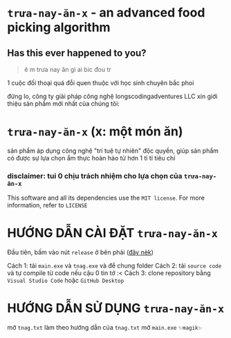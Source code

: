 # `trưa-nay-ăn-x` - an advanced food picking algorithm
## Has this ever happened to you?

> ê m trưa nay ăn gì
> ai bic đou tr


1 cuộc đối thoại quá đỗi quen thuộc với học sinh chuyên bắc phoi

đừng lo, công ty giải pháp công nghệ longscodingadventures LLC xin giới thiệu sản phẩm mới nhất của chúng tôi:

# `trưa-nay-ăn-x` (x: một món ăn)
 

sản phẩm áp dụng công nghệ "trí tuệ tự nhiên" độc quyền, giúp sản phẩm có được sự lựa chọn ẩm thực hoàn hảo từ hơn 1 tỉ tỉ tiêu chí

### disclaimer: tui 0 chịu trách nhiệm cho lựa chọn của `trưa-nay-ăn-x`

This software and all its dependencies use the `MIT license`. For more information, refer to `LICENSE`

# HƯỚNG DẪN CÀI ĐẶT `trưa-nay-ăn-x`
Đầu tiên, bấm vào nút `release` ở bên phải ([đây nèk](https://imgur.com/a/8rEdwzc))

Cách 1: tải `main.exe` và `tnag.exe` và để chung folder
Cách 2: tải `source code` và tự compile từ code nếu cậu 0 tin tớ :<
Cách 3: clone repository bằng `Visual Studio Code` hoặc `GitHub Desktop`

# HƯỚNG DẪN SỬ DỤNG `trưa-nay-ăn-x`
mở `tnag.txt`
làm theo hướng dẫn của `tnag.txt`
mở `main.exe`
`✨magik✨`